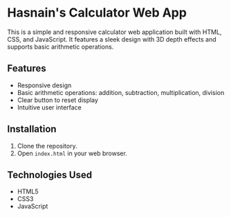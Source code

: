 # Hasnain's Calculator Web App

This is a simple and responsive calculator web application built with HTML, CSS, and JavaScript. It features a sleek design with 3D depth effects and supports basic arithmetic operations.

## Features

- Responsive design
- Basic arithmetic operations: addition, subtraction, multiplication, division
- Clear button to reset display
- Intuitive user interface


## Installation

1. Clone the repository.
2. Open `index.html` in your web browser.

## Technologies Used

- HTML5
- CSS3
- JavaScript


